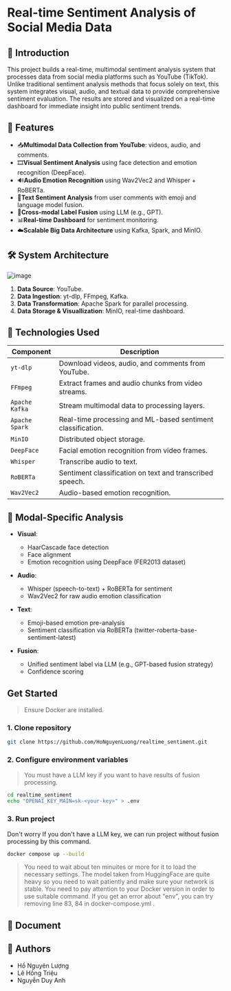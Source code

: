 # Real-time Sentiment Analysis of Social Media Data

## 📌 Introduction
This project builds a real-time, multimodal sentiment analysis system that processes data from social media platforms such as YouTube (TikTok). Unlike traditional sentiment analysis methods that focus solely on text, this system integrates visual, audio, and textual data to provide comprehensive sentiment evaluation. The results are stored and visualized on a real-time dashboard for immediate insight into public sentiment trends.

## 🎯 Features
- 📥**Multimodal Data Collection from YouTube**: videos, audio, and comments.
- 🎞️**Visual Sentiment Analysis** using face detection and emotion recognition (DeepFace).
- 🔊**Audio Emotion Recognition** using Wav2Vec2 and Whisper + RoBERTa.
- 💬**Text Sentiment Analysis** from user comments with emoji and language model fusion.
- 🧠**Cross-modal Label Fusion** using LLM (e.g., GPT).
- 📊**Real-time Dashboard** for sentiment monitoring.
- ☁️**Scalable Big Data Architecture** using Kafka, Spark, and MinIO.

## 🛠️ System Architecture

![image](https://github.com/user-attachments/assets/e1118e67-7e3b-4658-8b05-b5e48f95e3db)

1. **Data Source**: YouTube.
2. **Data Ingestion**: yt-dlp, FFmpeg, Kafka.
3. **Data Transformation**: Apache Spark for parallel processing.
4. **Data Storage & Visuallization**: MinIO, real-time dashboard.

## 🚀 Technologies Used

| Component        | Description |
|------------------|-------------|
| `yt-dlp`         | Download videos, audio, and comments from YouTube. |
| `FFmpeg`         | Extract frames and audio chunks from video streams. |
| `Apache Kafka`   | Stream multimodal data to processing layers. |
| `Apache Spark`   | Real-time processing and ML-based sentiment classification. |
| `MinIO`          | Distributed object storage. |
| `DeepFace`       | Facial emotion recognition from video frames. |
| `Whisper`        | Transcribe audio to text. |
| `RoBERTa`        | Sentiment classification on text and transcribed speech. |
| `Wav2Vec2`       | Audio-based emotion recognition. |

## 🧪 Modal-Specific Analysis

- **Visual**:
  - HaarCascade face detection
  - Face alignment
  - Emotion recognition using DeepFace (FER2013 dataset)

- **Audio**:
  - Whisper (speech-to-text) + RoBERTa for sentiment
  - Wav2Vec2 for raw audio emotion classification
  
- **Text**:
  - Emoji-based emotion pre-analysis
  - Sentiment classification via RoBERTa (twitter-roberta-base-sentiment-latest)

- **Fusion**:
  - Unified sentiment label via LLM (e.g., GPT-based fusion strategy)
  - Confidence scoring
 
## Get Started
> Ensure Docker are installed.
### 1. Clone repository
```bash
git clone https://github.com/HoNguyenLuong/realtime_sentiment.git
```
### 2. Configure environment variables
> You must have a LLM key if you want to have results of fusion processing.
```bash
cd realtime_sentiment
echo "OPENAI_KEY_MAIN=sk-<your-key>" > .env
```
### 3. Run project
Don't worry If you don't have a LLM key, we can run project without fusion processing by this command.
```bash
docker compose up --build
```
> You need to wait about ten minuites or more for it to load the necessary settings. The model taken from HuggingFace are quite heavy so you need to wait patiently and make sure your network is stable.
> You need to pay attention to your Docker version in order to use suitable command.
> If you get an error about "env", you can try removing line 83, 84 in docker-compose.yml .

## 📄 Document

## 👥 Authors
- Hồ Nguyên Lượng
- Lê Hồng Triệu
- Nguyễn Duy Anh
